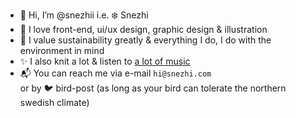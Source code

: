 - 👋 Hi, I’m @snezhii i.e. ❄️ Snezhi
- 🌈 I love front-end, ui/ux design, graphic design & illustration
- 🌿 I value sustainability greatly & everything I do, I do with the environment in mind
- ✨ I also knit a lot & listen to [a lot of music](https://open.spotify.com/user/1158179228)
- 📬 You can reach me via e-mail `hi@snezhi.com`  
or by 🐦 bird-post (as long as your bird can tolerate the northern swedish climate)

<!---
snezhii/snezhii is a ✨ special ✨ repository because its `README.md` (this file) appears on your GitHub profile.
You can click the Preview link to take a look at your changes.
--->
